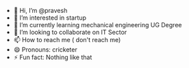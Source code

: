 - 👋 Hi, I’m @pravesh 
- 👀 I’m interested in startup
- 🌱 I’m currently learning mechanical engineering UG Degree
- 💞️ I’m looking to collaborate on IT Sector
- 📫 How to reach me  ( don't reach me) 
- 😄 Pronouns: cricketer
- ⚡ Fun fact: Nothing like that

<!---
pravesh-sigma/pravesh-sigma is a ✨ special ✨ repository because its `README.md` (this file) appears on your GitHub profile.
You can click the Preview link to take a look at your changes.
--->
